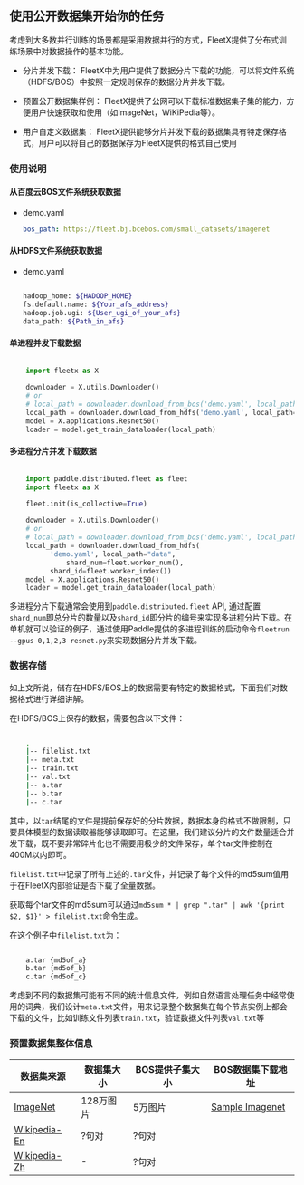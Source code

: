 ## 使用公开数据集开始你的任务

考虑到大多数并行训练的场景都是采用数据并行的方式，FleetX提供了分布式训练场景中对数据操作的基本功能。

- 分片并发下载：
FleetX中为用户提供了数据分片下载的功能，可以将文件系统（HDFS/BOS）中按照一定规则保存的数据分片并发下载。

- 预置公开数据集样例：
FleetX提供了公网可以下载标准数据集子集的能力，方便用户快速获取和使用（如ImageNet，WiKiPedia等）。

- 用户自定义数据集：
FleetX提供能够分片并发下载的数据集具有特定保存格式，用户可以将自己的数据保存为FleetX提供的格式自己使用

### 使用说明

#### 从百度云BOS文件系统获取数据

- demo.yaml
  ``` yaml
  bos_path: https://fleet.bj.bcebos.com/small_datasets/imagenet
  ```
  
#### 从HDFS文件系统获取数据

- demo.yaml
  ``` sh

  hadoop_home: ${HADOOP_HOME}
  fs.default.name: ${Your_afs_address}
  hadoop.job.ugi: ${User_ugi_of_your_afs}
  data_path: ${Path_in_afs}
  
  ```

#### 单进程并发下载数据

  ``` python

      import fleetx as X
      
      downloader = X.utils.Downloader()
      # or
      # local_path = downloader.download_from_bos('demo.yaml', local_path="data")
      local_path = downloader.download_from_hdfs('demo.yaml', local_path="data")
      model = X.applications.Resnet50()
      loader = model.get_train_dataloader(local_path)

  ```      

#### 多进程分片并发下载数据

  ``` python

      import paddle.distributed.fleet as fleet
      import fleetx as X

      fleet.init(is_collective=True)
      
      downloader = X.utils.Downloader()
      #	or
      #	local_path = downloader.download_from_bos('demo.yaml', local_path="data")
      local_path = downloader.download_from_hdfs(
			'demo.yaml', local_path="data",
     		 	shard_num=fleet.worker_num(),
		 	shard_id=fleet.worker_index())
      model = X.applications.Resnet50()
      loader = model.get_train_dataloader(local_path)

   ```
      
   多进程分片下载通常会使用到`paddle.distributed.fleet` API, 通过配置`shard_num`即总分片的数量以及`shard_id`即分片的编号来实现多进程分片下载。在单机就可以验证的例子，通过使用Paddle提供的多进程训练的启动命令`fleetrun --gpus 0,1,2,3 resnet.py`来实现数据分片并发下载。


### 数据存储

如上文所说，储存在HDFS/BOS上的数据需要有特定的数据格式，下面我们对数据格式进行详细讲解。

在HDFS/BOS上保存的数据，需要包含以下文件：

``` sh

    .
    |-- filelist.txt
    |-- meta.txt
    |-- train.txt
    |-- val.txt
    |-- a.tar
    |-- b.tar
    |-- c.tar

```

其中，以`tar`结尾的文件是提前保存好的分片数据，数据本身的格式不做限制，只要具体模型的数据读取器能够读取即可。在这里，我们建议分片的文件数量适合并发下载，既不要非常碎片化也不需要用极少的文件保存，单个tar文件控制在400M以内即可。

`filelist.txt`中记录了所有上述的`.tar`文件，并记录了每个文件的md5sum值用于在FleetX内部验证是否下载了全量数据。

获取每个tar文件的md5sum可以通过`md5sum * | grep ".tar" | awk '{print $2, $1}' > filelist.txt`命令生成。

在这个例子中`filelist.txt`为：

``` sh

    a.tar {md5of_a}
    b.tar {md5of_b}
    c.tar {md5of_c}

```    

考虑到不同的数据集可能有不同的统计信息文件，例如自然语言处理任务中经常使用的词典，我们设计`meta.txt`文件，用来记录整个数据集在每个节点实例上都会下载的文件，比如训练文件列表`train.txt`，验证数据文件列表`val.txt`等


### 预置数据集整体信息

|  数据集来源 | 数据集大小 | BOS提供子集大小 | BOS数据集下载地址 | 
|  ----  | ----  | ---- | ---- |
|  [ImageNet](http://www.image-net.org/) | 128万图片 | 5万图片 | [Sample Imagenet](https://fleet.bj.bcebos.com/small_datasets/yaml_example/imagenet.yaml) |
|  [Wikipedia-En]() | ?句对 | ?句对 | |
| [Wikipedia-Zh]() | - | ?句对 | |